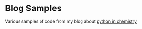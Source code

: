 # Blog Samples

Various samples of code from my blog about [python in chemistry](http://pythonchem.blogspot.com/)
